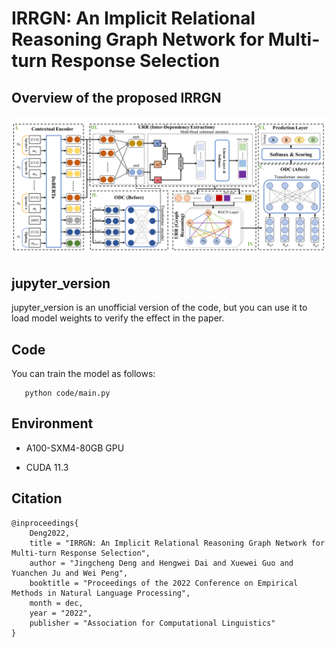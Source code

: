 # IRRGN: An Implicit Relational Reasoning Graph Network for Multi-turn Response Selection
## Overview of the proposed IRRGN
![IRRGN](./Architecture.png)
## jupyter_version
jupyter_version is an unofficial version of the code, but you can use it to load model weights to verify the effect in the paper.
## Code
You can train the model as follows:
 ```
    python code/main.py 
 ```
## Environment

* A100-SXM4-80GB GPU

* CUDA 11.3

## Citation

	@inproceedings{
		Deng2022,
    	title = "IRRGN: An Implicit Relational Reasoning Graph Network for Multi-turn Response Selection",
    	author = "Jingcheng Deng and Hengwei Dai and Xuewei Guo and Yuanchen Ju and Wei Peng",
    	booktitle = "Proceedings of the 2022 Conference on Empirical Methods in Natural Language Processing",
    	month = dec,
    	year = "2022",
    	publisher = "Association for Computational Linguistics"
	}

